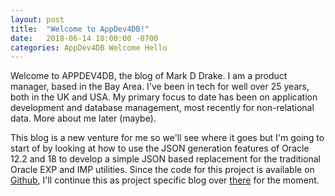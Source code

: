 ```yaml
---
layout: post
title:  "Welcome to AppDev4DB!"
date:   2018-06-14 18:00:00 -0700
categories: AppDev4DB Welcome Hello
---
```





Welcome to APPDEV4DB, the blog of Mark D Drake. I am a product manager, based in the Bay Area. I've been in tech for well over 25 years, both in the UK and USA.  My primary focus to date has been on application development and database management, most recently for non-relational data. More about me later (maybe).

This blog is a new venture for me so we'll see where it goes but I'm going to start of by looking at how to use the JSON generation features of Oracle 12.2 and 18 to develop a simple JSON based replacement for the traditional Oracle EXP and IMP utilities.  Since the code for this project is available on [Github](https://github.com/markddrake/JSONExport4Oracle), I'll continue this as project specific blog over [there]( [here](http://markddrake.github.io/JSONExchange)) for the moment. 

